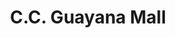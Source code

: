 ---
title: "C.C. Guayana Mall"
url: /ciudad-guayana-puerto-ordaz/c-c-guayana-mall/
shop: centro comercial
---